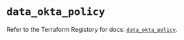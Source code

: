 # `data_okta_policy`

Refer to the Terraform Registory for docs: [`data_okta_policy`](https://registry.terraform.io/providers/okta/okta/4.4.3/docs/data-sources/policy).
